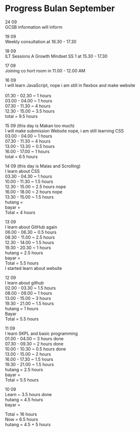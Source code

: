 # Progress Bulan September
24 09<br>
GCSB information will inform<br>

19 09<br>
Weekly consultation at 16.30 - 17.30<br>


18 09<br>
ILT Sessions A Growth Mindset SS 1 at 15.30 - 17.30<br>


17 09<br>
Joining co hort room in 11.00 - 12.00 AM<br>



16 09<br>
I will learn JavaScript, nope i am still in flexbox and make website<br><br>
01.30 - 02.30 ~ 1 hours<br>
03.00 - 04.00 ~ 1 hours<br>
07.30 - 11.30 ~ 4 hours<br>
12.30 - 15.00 ~ 3.5 hours<br>
total = 9.5 hours<br>

15 09 (this day is Makan too much)<br>
I will make submission Website nope, i am still learning CSS<br>
03.00 - 04.00 ~ 1 hours<br>
07.30 - 11.30 ~ 4 hours<br>
13.00 - 13.30 ~ 0.5 hours<br>
16.00 - 17.00 ~ 1 hours<br>
total = 6.5 hours<br>

14 09 (this day is Malas and Scrolling)<br>
I learn about CSS<br>
03.30 - 04.30 ~ 1 hours<br>
10.00 - 11.30 ~ 1.5 hours<br>
12.30 - 15.00 ~ 2.5 hours nope<br>
16.00 - 18.00 ~ 2 hours nope<br>
13.30 - 15.00 ~ 1.5 hours<br>
hutang = <br>
bayar = <br>
Total = 4 hours<br>

13 09<br>
I learn about GitHub again<br>
06.00 - 06.30 ~ 0.5 hours<br>
08.30 - 11.00 ~ 2.5 hours<br>
12.30 - 14.00 ~ 1.5 hours<br>
19.30 - 20.30 ~ 1 hours<br>
hutang = 2.5 hours<br>
bayar = <br>
Total = 5.5 hours<br>
I started learn about website<br>

12 09<br>
I learn about github<br>
02.00 - 03.30 ~ 1.5 hours<br>
08.00 - 09.00 ~ 1 hours<br>
13.00 - 15.00 ~ 3 hours<br>
19.30 - 21.00 ~ 1.5 hours<br>
hutang = 1 hours<br>
Bayar<br>
Total = 5.5 hours<br>

11 09 <br>
I learn SKPL and basic programming<br>
01.00 - 04.00 ~ 3 hours done<br>
07.30 - 09.30 ~ 2 hours done<br>
10.00 - 10.30 ~ 0.5 hours done<br>
13.00 - 15.00 ~ 2 hours<br>
16.00 - 17.30 ~ 1.5 hours<br>
19.30 - 21.00 ~ 1.5 hours<br>
hutang = 2.5 hours<br>
bayar = <br>
Total = 5.5 hours<br>

10 09<br>
Learn ~ 3.5 hours done<br>
hutang = 4.5 hours<br>
bayar = <br>

Total = 16 hours<br>
Now = 6.5 hours<br>
hutang = 4.5 + 5 hours<br>
